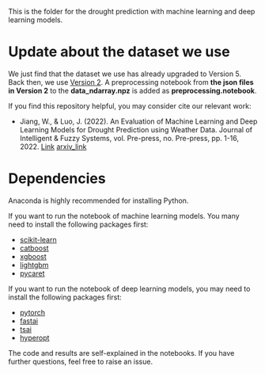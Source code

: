 This is the folder for the drought prediction with machine learning and deep learning models.

# Update about the dataset we use
We just find that the dataset we use has already upgraded to Version 5. Back then, we use [Version 2](https://www.kaggle.com/datasets/cdminix/us-drought-meteorological-data/version/2). A preprocessing notebook from **the json files in Version 2** to the **data_ndarray.npz** is added as **preprocessing.notebook**.

If you find this repository helpful, you may consider cite our relevant work:
* Jiang, W., & Luo, J. (2022). An Evaluation of Machine Learning and Deep Learning Models for Drought Prediction using Weather Data. Journal of Intelligent & Fuzzy Systems, vol. Pre-press, no. Pre-press, pp. 1-16, 2022. [Link](https://content.iospress.com/articles/journal-of-intelligent-and-fuzzy-systems/ifs212748) [arxiv_link](https://arxiv.org/abs/2107.02517)

# Dependencies
Anaconda is highly recommended for installing Python.

If you want to run the notebook of machine learning models. You many need to install the following packages first:
* [scikit-learn](https://scikit-learn.org/)
* [catboost](https://catboost.ai/)
* [xgboost](https://xgboost.readthedocs.io/)
* [lightgbm](https://lightgbm.readthedocs.io/)
* [pycaret](https://pycaret.org/)

If you want to run the notebook of deep learning models, you may need to install the following packages first:
* [pytorch](https://pytorch.org/)
* [fastai](https://www.fast.ai/)
* [tsai](https://timeseriesai.github.io/tsai/)
* [hyperopt](http://hyperopt.github.io/hyperopt/)

The code and results are self-explained in the notebooks. If you have further questions, feel free to raise an issue.
